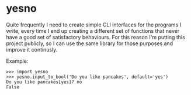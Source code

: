 # yesno

Quite frequently I need to create simple CLI interfaces for the programs I
write, every time I end up creating a different set of functions that never
have a good set of satisfactory behaviours. For this reason I'm putting this
project publicly, so I can use the same library for those purposes and
improve it continusly.

Example:

    >>> import yesno
    >>> yesno.input_to_bool('Do you like pancakes', default='yes')
    Do you like pancakes[yes]? no
    False


